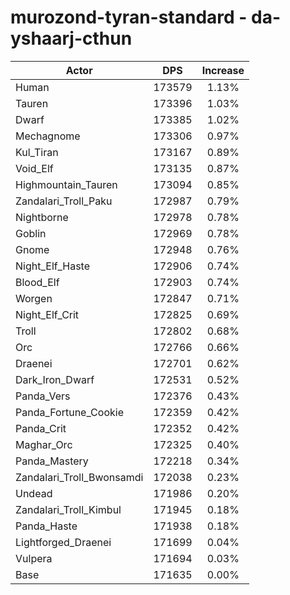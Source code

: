 # murozond-tyran-standard - da-yshaarj-cthun
| Actor | DPS | Increase |
|---|:---:|:---:|
|Human|173579|1.13%|
|Tauren|173396|1.03%|
|Dwarf|173385|1.02%|
|Mechagnome|173306|0.97%|
|Kul_Tiran|173167|0.89%|
|Void_Elf|173135|0.87%|
|Highmountain_Tauren|173094|0.85%|
|Zandalari_Troll_Paku|172987|0.79%|
|Nightborne|172978|0.78%|
|Goblin|172969|0.78%|
|Gnome|172948|0.76%|
|Night_Elf_Haste|172906|0.74%|
|Blood_Elf|172903|0.74%|
|Worgen|172847|0.71%|
|Night_Elf_Crit|172825|0.69%|
|Troll|172802|0.68%|
|Orc|172766|0.66%|
|Draenei|172701|0.62%|
|Dark_Iron_Dwarf|172531|0.52%|
|Panda_Vers|172376|0.43%|
|Panda_Fortune_Cookie|172359|0.42%|
|Panda_Crit|172352|0.42%|
|Maghar_Orc|172325|0.40%|
|Panda_Mastery|172218|0.34%|
|Zandalari_Troll_Bwonsamdi|172038|0.23%|
|Undead|171986|0.20%|
|Zandalari_Troll_Kimbul|171945|0.18%|
|Panda_Haste|171938|0.18%|
|Lightforged_Draenei|171699|0.04%|
|Vulpera|171694|0.03%|
|Base|171635|0.00%|
